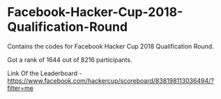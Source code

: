 # Facebook-Hacker-Cup-2018-Qualification-Round
Contains the codes for Facebook Hacker Cup 2018 Qualification Round.

Got a rank of 1644 out of 8216 participants.

Link Of the Leaderboard - https://www.facebook.com/hackercup/scoreboard/838198113036494/?filter=me

